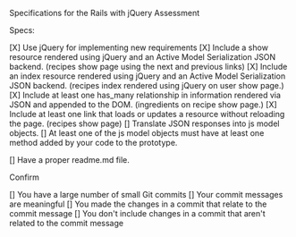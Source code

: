 Specifications for the Rails with jQuery Assessment

Specs:

[X] Use jQuery for implementing new requirements
[X] Include a show resource rendered using jQuery and an Active Model Serialization JSON backend. (recipes show page using the next and previous links)
[X] Include an index resource rendered using jQuery and an Active Model Serialization JSON backend. (recipes index rendered using jQuery on user show page.)
[X] Include at least one has_many relationship in information rendered via JSON and appended to the DOM. (ingredients on recipe show page.)
[X] Include at least one link that loads or updates a resource without reloading the page. (recipes show page)
[] Translate JSON responses into js model objects.
[] At least one of the js model objects must have at least one method added by your code to the prototype.


[] Have a proper readme.md file.

Confirm

[] You have a large number of small Git commits
[] Your commit messages are meaningful
[] You made the changes in a commit that relate to the commit message
[] You don't include changes in a commit that aren't related to the commit message